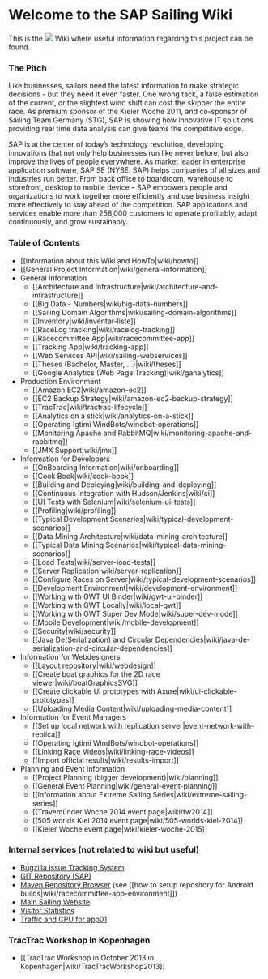 # Welcome to the SAP Sailing Wiki

This is the <img src="http://www.sapsailing.com/images/sap-logo_grey.png"/> Wiki where useful information regarding this project can be found.

### The Pitch

Like businesses, sailors need the latest information to make strategic decisions - but they need it even faster. One wrong tack, a false estimation of the current, or the slightest wind shift can cost the skipper the entire race. As premium sponsor of the Kieler Woche 2011, and co-sponsor of Sailing Team Germany (STG), SAP is showing how innovative IT solutions providing real time data analysis can give teams the competitive edge.

SAP is at the center of today’s technology revolution, developing innovations that not only help businesses run like never before, but also improve the lives of people everywhere. As market leader in enterprise application software, SAP SE (NYSE: SAP) helps companies of all sizes and industries run better. From back office to boardroom, warehouse to storefront, desktop to mobile device – SAP empowers people and organizations to work together more efficiently and use business insight more effectively to stay ahead of the competition. SAP applications and services enable more than 258,000 customers to operate profitably, adapt continuously, and grow sustainably.

### Table of Contents

* [[Information about this Wiki and HowTo|wiki/howto]]
* [[General Project Information|wiki/general-information]]
* General Information
  * [[Architecture and Infrastructure|wiki/architecture-and-infrastructure]]
  * [[Big Data - Numbers|wiki/big-data-numbers]]
  * [[Sailing Domain Algorithms|wiki/sailing-domain-algorithms]]
  * [[Inventory|wiki/inventar-liste]]
  * [[RaceLog tracking|wiki/racelog-tracking]]
  * [[Racecommittee App|wiki/racecommittee-app]]
  * [[Tracking App|wiki/tracking-app]]
  * [[Web Services API|wiki/sailing-webservices]]
  * [[Theses (Bachelor, Master, ...)|wiki/theses]]
  * [[Google Analytics (Web Page Tracking)|wiki/ganalytics]]
* Production Environment
  * [[Amazon EC2|wiki/amazon-ec2]]
  * [[EC2 Backup Strategy|wiki/amazon-ec2-backup-strategy]]
  * [[TracTrac|wiki/tractrac-lifecycle]]
  * [[Analytics on a stick|wiki/analytics-on-a-stick]]
  * [[Operating Igtimi WindBots/windbot-operations]]
  * [[Monitoring Apache and RabbitMQ|wiki/monitoring-apache-and-rabbitmq]]
  * [[JMX Support|wiki/jmx]]
* Information for Developers
  * [[OnBoarding Information|wiki/onboarding]]
  * [[Cook Book|wiki/cook-book]]
  * [[Building and Deploying|wiki/building-and-deploying]]
  * [[Continuous Integration with Hudson/Jenkins|wiki/ci]]
  * [[UI Tests with Selenium|wiki/selenium-ui-tests]]
  * [[Profiling|wiki/profiling]]
  * [[Typical Development Scenarios|wiki/typical-development-scenarios]]
  * [[Data Mining Architecture|wiki/data-mining-architecture]]
  * [[Typical Data Mining Scenarios|wiki/typical-data-mining-scenarios]]
  * [[Load Tests|wiki/server-load-tests]]
  * [[Server Replication|wiki/server-replication]]
  * [[Configure Races on Server|wiki/typical-development-scenarios]]
  * [[Development Environment|wiki/development-environment]]
  * [[Working with GWT UI Binder|wiki/gwt-ui-binder]]
  * [[Working with GWT Locally|wiki/local-gwt]]
  * [[Working with GWT Super Dev Mode|wiki/super-dev-mode]]
  * [[Mobile Development|wiki/mobile-development]]
  * [[Security|wiki/security]]
  * [[Java De(Serialization) and Circular Dependencies|wiki/java-de-serialization-and-circular-dependencies]]
* Information for Webdesigners
  * [[Layout repository|wiki/webdesign]]
  * [[Create boat graphics for the 2D race viewer|wiki/boatGraphicsSVG]]
  * [[Create clickable UI prototypes with Axure|wiki/ui-clickable-prototypes]]
  * [[Uploading Media Content|wiki/uploading-media-content]]
* Information for Event Managers
  * [[Set up local network with replication server|event-network-with-replica]]
  * [[Operating Igtimi WindBots/windbot-operations]]
  * [[Linking Race Videos|wiki/linking-race-videos]]
  * [[Import official results|wiki/results-import]]
* Planning and Event Information
  * [[Project Planning (bigger development)|wiki/planning]]
  * [[General Event Planning|wiki/general-event-planning]]
  * [[Information about Extreme Sailing Series|wiki/extreme-sailing-series]]
  * [[Travem&uuml;nder Woche 2014 event page|wiki/tw2014]]
  * [[505 worlds Kiel 2014 event page|wiki/505-worlds-kiel-2014]]
  * [[Kieler Woche event page|wiki/kieler-woche-2015]]

### Internal services (not related to wiki but useful)

* [Bugzilla Issue Tracking System](http://bugzilla.sapsailing.com/bugzilla/)
* [GIT Repository (SAP)](ssh://git.wdf.sap.corp:29418/SAPSail/sapsailingcapture.git)
* [Maven Repository Browser](http://maven.sapsailing.com/maven/) (see [[how to setup repository for Android builds|wiki/racecommittee-app-environment]])
* [Main Sailing Website](http://www.sapsailing.com)
* [Visitor Statistics](http://analysis.sapsailing.com/)
* [Traffic and CPU for app01](http://mrtg.sapsailing.com/)

### TracTrac Workshop in Kopenhagen

* [[TracTrac Workshop in October 2013 in Kopenhagen|wiki/TracTracWorkshop2013]]
